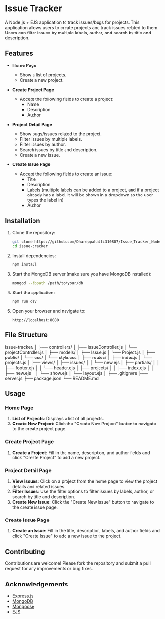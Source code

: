# Issue Tracker

A Node.js + EJS application to track issues/bugs for projects. This application allows users to create projects and track issues related to them. Users can filter issues by multiple labels, author, and search by title and description.

## Features

- **Home Page**
  - Show a list of projects.
  - Create a new project.

- **Create Project Page**
  - Accept the following fields to create a project:
    - Name
    - Description
    - Author

- **Project Detail Page**
  - Show bugs/issues related to the project.
  - Filter issues by multiple labels.
  - Filter issues by author.
  - Search issues by title and description.
  - Create a new issue.

- **Create Issue Page**
  - Accept the following fields to create an issue:
    - Title
    - Description
    - Labels (multiple labels can be added to a project, and if a project already has a label, it will be shown in a dropdown as the user types the label in)
    - Author

## Installation

1. Clone the repository:
    ```sh
    git clone https://github.com/Dhareppahalli310807/Issue_Tracker_NodeJS_Application.git
    cd issue-tracker
    ```

2. Install dependencies:
    ```sh
    npm install
    ```

3. Start the MongoDB server (make sure you have MongoDB installed):
    ```sh
    mongod --dbpath /path/to/your/db
    ```

4. Start the application:
    ```sh
    npm run dev
    ```

5. Open your browser and navigate to:
    ```
    http://localhost:8080
    ```

## File Structure



issue-tracker/
│
├── controllers/
│ ├── issueController.js
│ └── projectController.js
│
├── models/
│ ├── Issue.js
│ └── Project.js
│
├── public/
│ └── css/
│ └── style.css
│
├── routes/
│ ├── index.js
│ └── projects.js
│
├── views/
│ ├── issues/
│ │ └── new.ejs
│ ├── partials/
│ │ ├── footer.ejs
│ │ └── header.ejs
│ ├── projects/
│ │ ├── index.ejs
│ │ ├── new.ejs
│ │ └── show.ejs
│ └── layout.ejs
│
├── .gitignore
├── server.js
├── package.json
└── README.md


## Usage

### Home Page

1. **List of Projects**: Displays a list of all projects.
2. **Create New Project**: Click the "Create New Project" button to navigate to the create project page.

### Create Project Page

1. **Create a Project**: Fill in the name, description, and author fields and click "Create Project" to add a new project.

### Project Detail Page

1. **View Issues**: Click on a project from the home page to view the project details and related issues.
2. **Filter Issues**: Use the filter options to filter issues by labels, author, or search by title and description.
3. **Create New Issue**: Click the "Create New Issue" button to navigate to the create issue page.

### Create Issue Page

1. **Create an Issue**: Fill in the title, description, labels, and author fields and click "Create Issue" to add a new issue to the project.

## Contributing

Contributions are welcome! Please fork the repository and submit a pull request for any improvements or bug fixes.

## Acknowledgements

- [Express.js](https://expressjs.com/)
- [MongoDB](https://www.mongodb.com/)
- [Mongoose](https://mongoosejs.com/)
- [EJS](https://ejs.co/)
